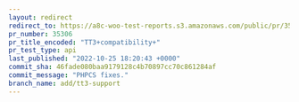 ```yaml
---
layout: redirect
redirect_to: https://a8c-woo-test-reports.s3.amazonaws.com/public/pr/35306/api/index.html
pr_number: 35306
pr_title_encoded: "TT3+compatibility+"
pr_test_type: api
last_published: "2022-10-25 18:20:43 +0000"
commit_sha: 46fade080baa9179128c4b70897cc70c861284af
commit_message: "PHPCS fixes."
branch_name: add/tt3-support
---
```

